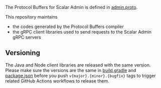 The Protocol Buffers for Scalar Admin is defined in [admin.proto](./admin.proto).

This repository maintains
- the codes generated by the Protocol Buffers compiler
- the gRPC client libraries used to send requests to the Scalar Admin gRPC servers

## Versioning
The Java and Node client libraries are released with the same version.
Please make sure the versions are the same in [build.gradle](./java/build.gradle) and [package.json](./node/package.json) before you push `v{major}.{minor}.{bugfix}` tags to trigger related GitHub Actions workflows to release them.
